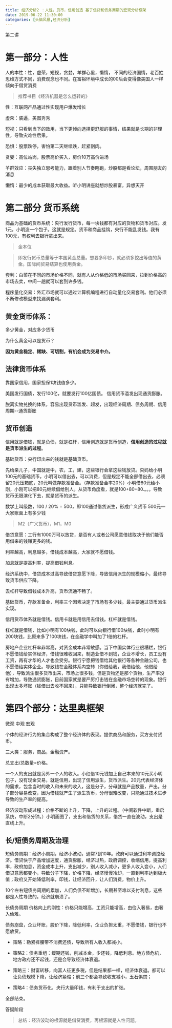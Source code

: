 ```yaml
---
title: 经济分析2 ：人性，货币，信用创造 基于信贷和债务周期的宏观分析框架
date: 2019-06-22 11:30:00
categories: [头脑风暴,经济分析]
---
```


第二讲 

 

# 第一部分：人性

 

人的本性：性，虚荣，短视，贪婪，羊群心里，懒惰，
不同的经济国情，老百姓思维方式不同，消费观念也不同。在富裕环境中成长的00后会变得像美国人一样倾向于借贷消费

> 推荐书目《经济机器是怎么运转的》

性：互联网产品通过性实现用户爆发增长

虚荣：装逼，美图秀秀

短视：只看到当下的效用，当下更倾向选择更舒服的事情，结果就是长期的非理性，导致灾难性后果。

恐惧：股票跌停，害怕第二天继续跌，赶紧割肉。

贪婪：高位站岗，股票高价买入，房价10万高价进场

羊群效应：丧失独立思考能力，跟着别人节奏瞎跑，炒股都是看论坛，周围朋友的消息

懒惰：最少的成本获取最大收益。听小明讲座就想炒股暴富，异想天开

 

# 第二部分 货币系统

 

商品为基础的货币系统：央行发行货币，每一块钱都有对应的货物和货币对应。发1元，小明造一个包子。这就是规定。货币和商品挂钩，央行不能乱发钱。我有100元，有权利去银行拿出来。

> 金本位

> 即发行货币总量等于本国黄金总量。想要多印钞，就必须多挖出等值的黄金。国际间贸易结算也使用黄金。

套利：白菜在不同的市场价格不同，就有人从价格低的市场买回来，拉到价格高的市场去卖，中间一趟就可以套到许多钱。

程序量化交易：外汇市场就可以通过计算机编程进行自动量化交易套利。他们必须不断修改模型来找漏洞套利。

## 黄金货币体系：

多少黄金，对应多少货币

为什么黄金可以是货币？

**因为黄金稳定、稀缺、可切割，有机会成为交易中介。**

## 法律货币体系

靠国家信用，国家担保1块钱值多少。

美国发行国债，发行100亿，就要发行100亿国债。
信用货币滥发出现通货膨胀。

脱离实物兑换的体系，容易出现货币滥发、超发，出现经济周期、债务周期、信用周期--通货膨胀

## 货币创造

信用就是借钱，就是负债，就是杠杆，信用创造就是货币创造，**信用创造的过程就是货币派生的过程**。

基础货币：央行印出来的钱就是基础货币。

先给亲儿子，中国就是中，农，工，建，这些银行会拿这些钱放贷。央妈给小明100元的基础货币，小明可以借出去，可以消费，但是规定不能全部借出去，必须留20元压箱底，20元叫做存款准备金。（存款准备金率20%）小明借80元给小刚，小刚可以把80元继续借给别人。从货币角度看，就是100+80+80.。。。导致货币无限演化下去，就是货币的派生。

数学上叫级数，100 / 20% = 500，即100通过借贷派生，形成广义货币 500元—大家账面上有多少钱

> M2（广义货币），M1，M0

借贷意愿：工行有1000万可以放贷，是否有人或者公司愿意借钱取决于他们能否用借来的钱赚更多的钱。

利率越高，利息越多，借钱成本越高，大家就不愿借钱。

加息就是提高利率，提高借钱利息。

经济系统中，借贷成本过高导致借贷意愿下降，导致信用派生的规模缩小，最终导致货币供应下降。

去杠杆导致借钱成本升高，货币流通不畅了。

基础货币，存款准备金，利率三个因素决定了市场有多少钱。最主要通过货币派生实现。

信用货币体系就是借钱。信用卡就是用信用去借钱。杠杆就是借钱。

杠杠就是借钱，比如小明有100块钱，此时可以向银行借100块钱，此时小明有200块钱，比原来多了100块钱，在金融学中叫加了1倍的杠杆。

房地产企业杠杆率非常高，对资金成本非常敏感。当下中国实体行业很糟糕，银行不愿借钱给实体经济，借钱很难收回来，制造业借不到钱，企业不增长，员工没有工资，再有才华的人才也会受穷。银行宁愿把钱借给其他银行等各种金融公司，也不愿借给实体企业。导致钱在金融体系内空转（你借给我，我借给他，他借给他），导致派生很多货币出来，市场上很多钱，但是货物还是那个货物，生产率没有增加，导致通货膨胀，目前国家就是要严厉打击钱在金融市场空转的现象。银行出现太多坏账（钱借出去收不回来），只能导致银行倒闭，整个经济就完了。

# 第四个部分：达里奥框架

微观 中观 宏观

个体的经济行为的集合构成了整个经济体的表现。提供商品和服务，买方支付货币。

三大类：服务，商品，金融资产。

总支出/总数量=价格。

一个人的支出就是另外一个人的收入。小红借10元钱加上自己本来的10元买小明包子，没有现金交易，就是信用，出现了信用派生，货币派生。20元代表经济体的需求，包含当时的收入和未来的收入，这是分子，分母就是产品数量，产出。分子部分容易改变，因为借钱就产生了派生货币，分母很难改变，只能通过技术进步导致的生产率的提高。

经济波动形成过程：价格不断的上升，下降，上升的过程。（中间软件中断，重启系统，中断2分钟。）小明画图了，支出和借贷的关系，借贷一直在波动，支出是直线上升。

## 长/短债务周期及治理

短债务周期：经济小周期，经济小波动，通常7到10年。政府可以通过利率调控经济。借贷快于产品增加速度，通货膨胀，经济过热，政府调控，收缩信用，提高利率，政府加息，资金成本上升，支出减少，别人收入减小，更多人收入变小，人们借贷意愿都变小，导致分子下降，价格下降，经济慢慢冷却，一直到利率达到极大值；政府又开始降低利率，印钱，让经济回升，让人们消费，物价上升。

10个左右短债务周期的累加，人们负债不断增加，长期甚至难以支付利息，这些都是人性导致的。经济就崩溃了。

长债务周期
价格向上的刚性：价格只能增高，工资只能增高，由俭入奢易，由奢入俭难。

债务崩盘，企业坏账，股价下降，降低利率，企业负担太重，不愿借钱，银行也不愿放贷。

- 策略：勒紧裤腰带不消费还债，导致所有人收入都减小。

- 策略2：债务重组：缓期还钱，削减本金，少还钱，降低利息。地方债危机，地方政府还不起钱，还是会导致经济体衰退。

- 策略三：财富转移，向富人征更多税，但是结果都一样，经济体衰退。都可以让负债规模下降，让经济紧缩；前三个都会导致收支减小，玉石俱焚；

- 策略4：债务货币化，央行大量印钱，有利于支出的扩张。

全部结束。

答疑阶段

> 总结：经济波动的根源就是借贷消费，再根源就是人性问题。